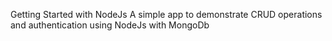 Getting Started with NodeJs
A simple app to demonstrate CRUD operations and authentication using NodeJs with MongoDb
